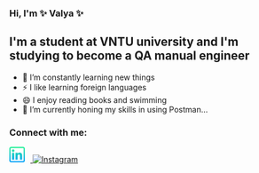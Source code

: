 ### Hi, I'm ✨ Valya ✨

## I'm a student at VNTU university and I'm studying to become a QA manual engineer

- 🌱 I’m constantly learning new things
- ⚡ I like learning foreign languages  
- 😄 I enjoy reading books and swimming
- 🔭 I’m currently honing my skills in using Postman...

### Connect with me:


<!-- <a href="https://www.linkedin.com/in/valentyna-skirska-a119a0244"></a><img src="linkedin.png" width="30" height="30"></a>

<a href="https://www.instagram.com/skyrska_valentina/"><img src="https://encrypted-tbn0.gstatic.com/images?q=tbn:ANd9GcQZ6rI8jHWnbyU4I6j9t7aLBtpZTxy9WHrW3A&usqp=CAU" width="30" height="30"></a> -->

<div>
  <a href="https://www.linkedin.com/in/valentyna-skirska-a119a0244" target="_blank">
    <img src="linkedin.png" alt="LinkedIn" width="28" height="28" style="margin-right: 10px;">
  </a>
  <a href="https://www.instagram.com/skyrska_valentina?igshid=YmMyMTA2M2Y=" target="_blank"><img src="https://encrypted-tbn0.gstatic.com/images?q=tbn:ANd9GcQZ6rI8jHWnbyU4I6j9t7aLBtpZTxy9WHrW3A&usqp=CAU" alt="Instagram" width="30" height="30">
  </a>
</div>

<br />
<br />

<!-- [instagram] : https://www.instagram.com/skyrska_valentina/ -->
